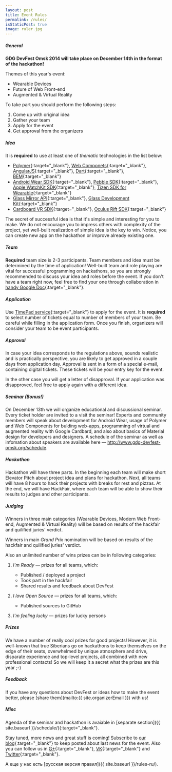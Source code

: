 ```yaml
---
layout: post
title: Event Rules
permalink: /rules/
isStaticPost: true
image: ruler.jpg
---
```


##### General

**GDG DevFest Omsk 2014 will take place on December 14th in the format of the hackathon!**

Themes of this year's event:

* Wearable Devices
* Future of Web Front-end
* Augmented & Virtual Reality

To take part you should perform the following steps:

1. Come up with original idea
2. Gather your team
3. Apply for the event
4. Get approval from the organizers

##### Idea
It is **required** to use at least one of *thematic* technologies in the list below:

* [Polymer](https://www.polymer-project.org/){:target="_blank"}, [Web Componets](http://webcomponents.org/){:target="_blank"}, [AngularJS](https://angularjs.org/){:target="_blank"}, [Dart](https://www.dartlang.org/){:target="_blank"}, [BEM](http://bem.info/){:target="_blank"}
* [Android Wear SDK](https://developer.android.com/wear/index.html){:target="_blank"}, [Pebble SDK](http://developer.getpebble.com/){:target="_blank"}, [Apple WatchKit SDK](https://developer.apple.com/watchkit/){:target="_blank"}, [Tizen SDK for Wearable](http://developer.samsung.com/gear){:target="_blank"}
* [Glass Mirror API](https://developers.google.com/glass/){:target="_blank"}, [Glass Development Kit](https://developers.google.com/glass/develop/gdk/){:target="_blank"}
* [Cardboard VR SDK](https://developers.google.com/cardboard/overview){:target="_blank"}, [Oculus Rift SDK](https://developer.oculus.com/){:target="_blank"}

The secret of successful idea is that it's simple and interesting for you to make. We do not encourage you to impress others with complexity of the project, yet well-built realization of simple idea is the key to win. Notice, you can create new app on the hackathon or improve already existing one.

##### Team
**Required** team size is 2-3 participants. Team members and idea must be determined by the time of application! Well-built team and role playing are vital for successful programming on hackathons, so you are strongly recommended to discuss your idea and roles before the event. If you don't have a team right now, feel free to find your one through collaboration in [handy Google Doc](http://goo.gl/nrpo5B){:target="_blank"}.

##### Application
Use [TimePad service](http://gdg-omsk.timepad.ru/event/160828/){:target="_blank"} to apply for the event. It is **required** to select number of tickets equal to number of members of your team. Be careful while filling in the application form. Once you finish, organizers will consider your team to be event participants.

##### Approval
In case your idea corresponds to the regulations above, sounds realistic and is practically perspective, you are likely to get approved in a couple days from application day. Approval is sent in a form of a special e-mail, containing digital tickets. These tickets will be your entry key for the event.

In the other case you will get a letter of disapproval. If your application was disapproved, feel free to apply again with a different idea.

##### Seminar (Bonus!)
On December 13th we will organize educational and discussional seminar. Every ticket holder are invited to a visit the seminar! Experts and community members will speak about development for Android Wear, usage of Polymer and Web Components for bulding web-apps, programming of virtual and augmented reality with Google Cardbard, and also about basics of Material design for developers and designers. A schedule of the seminar as well as infomation about speakers are available here — http://www.gdg-devfest-omsk.org/schedule.

##### Hackathon
Hackathon will have three parts. In the beginning each team will make short Elevator Pitch about project idea and plans for hackathon. Next, all teams will have 8 hours to hack their projects with breaks for rest and pizzas. At the end, we will have HackFair, where each team will be able to show their results to judges and other participants.

##### Judging
Winners in three main categories (Wearable Devices, Modern Web Front-end, Augmented & Virtual Reality) will be based on results of the hackfair and quilified juries' verdict. 

Winners in main *Grand Prix* nomination will be based on results of the hackfair and quilified juries' verdict. 

Also an unlimited number of wins prizes can be in following categories:

1. *I'm Ready* — prizes for all teams, which:
   * Published / deployed a project
   * Took part in the hackfair
   * Shared results and feedback about DevFest

2. *I love Open Source* — prizes for all teams, which:
   * Published sources to GitHub

3. *I'm feeling lucky* — prizes for lucky persons

##### Prizes
We have a number of really cool prizes for good projects! However, it is well-known that true Siberians go on hackathons to keep themselves on the edge of their seats, overwhelmed by unique atmosphere and drive, disparate experience and top-level projects, all combined with new professional contacts! So we will keep it a secret what the prizes are this year ;-)

##### Feedback
If you have any questions about DevFest or ideas how to make the event better, please [share them](mailto:{{ site.organizerEmail }}) with us!   

##### Misc
Agenda of the seminar and hackathon is avaiable in [separate section]({{ site.baseurl }}/schedule/){:target="_blank"}. 

Stay tuned, more news and great stuff is coming!  Subscribe to [our blog](http://blog.gdgomsk.org){:target="_blank"} to keep posted about last news for the event. Also you can follow us in [G+](https://plus.google.com/102520175692033125056){:target="_blank"}, [VK](http://vk.com/gdgomsk){:target="_blank"} and [Twitter](http://twitter.com/gdgomsk){:target="_blank"}.

А еще у нас есть [русская версия правил]({{ site.baseurl }}/rules-ru/).
<img class="img-responsive feature-image" src="{{ site.baseurl }}/img/posts/ruler.jpg" style="display:none">